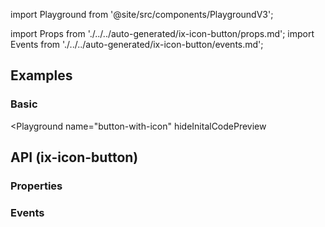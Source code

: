 import Playground from '@site/src/components/PlaygroundV3';

import Props from './../../auto-generated/ix-icon-button/props.md';
import Events from './../../auto-generated/ix-icon-button/events.md';

## Examples

### Basic

<Playground
  name="button-with-icon"
  hideInitalCodePreview
  >
</Playground>

## API (ix-icon-button)

### Properties

<Props />

### Events

<Events />
